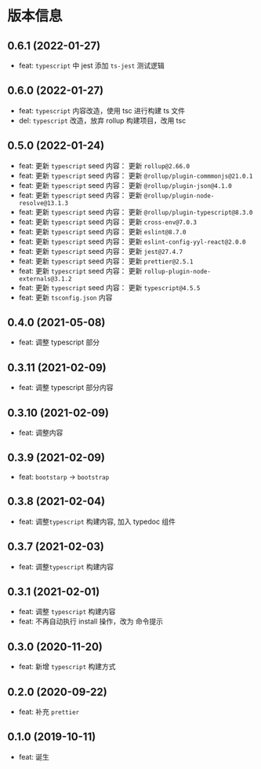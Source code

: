 # 版本信息
## 0.6.1 (2022-01-27)
* feat: `typescript` 中 jest 添加 `ts-jest` 测试逻辑
## 0.6.0 (2022-01-27)
* feat: `typescript` 内容改造，使用 tsc 进行构建 ts 文件
* del: `typescript` 改造，放弃 rollup 构建项目，改用 tsc
## 0.5.0 (2022-01-24)
* feat: 更新 `typescript` seed 内容： 更新 `rollup@2.66.0`
* feat: 更新 `typescript` seed 内容： 更新 `@rollup/plugin-commmonjs@21.0.1`
* feat: 更新 `typescript` seed 内容： 更新 `@rollup/plugin-json@4.1.0`
* feat: 更新 `typescript` seed 内容： 更新 `@rollup/plugin-node-resolve@13.1.3`
* feat: 更新 `typescript` seed 内容： 更新 `@rollup/plugin-typescript@8.3.0`
* feat: 更新 `typescript` seed 内容： 更新 `cross-env@7.0.3`
* feat: 更新 `typescript` seed 内容： 更新 `eslint@8.7.0`
* feat: 更新 `typescript` seed 内容： 更新 `eslint-config-yyl-react@2.0.0`
* feat: 更新 `typescript` seed 内容： 更新 `jest@27.4.7`
* feat: 更新 `typescript` seed 内容： 更新 `prettier@2.5.1`
* feat: 更新 `typescript` seed 内容： 更新 `rollup-plugin-node-externals@3.1.2`
* feat: 更新 `typescript` seed 内容： 更新 `typescript@4.5.5`
* feat: 更新 `tsconfig.json` 内容

## 0.4.0 (2021-05-08)

* feat: 调整 typescript 部分
## 0.3.11 (2021-02-09)
* feat: 调整 typescript 部分内容
## 0.3.10 (2021-02-09)
* feat: 调整内容

## 0.3.9 (2021-02-09)
* feat: `bootstarp` -> `bootstrap`
## 0.3.8 (2021-02-04)
* feat: 调整`typescript` 构建内容, 加入 typedoc 组件
## 0.3.7 (2021-02-03)
* feat: 调整`typescript` 构建内容
## 0.3.1 (2021-02-01)
* feat: 调整 `typescript` 构建内容
* feat: 不再自动执行 install 操作，改为 命令提示
## 0.3.0 (2020-11-20)
* feat: 新增 `typescript` 构建方式
## 0.2.0 (2020-09-22)
* feat: 补充 `prettier`

## 0.1.0 (2019-10-11)
* feat: 诞生